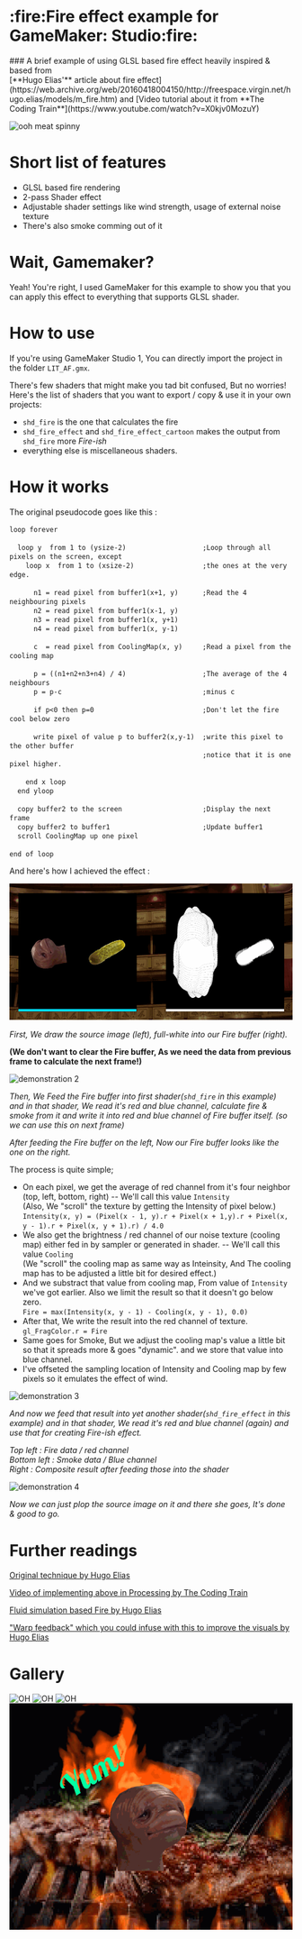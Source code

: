 <p align="center">

<h1> :fire:Fire effect example for GameMaker: Studio:fire: </h1>
### A brief example of using GLSL based fire effect heavily inspired & based from<br/>[**Hugo Elias'** article about fire effect](https://web.archive.org/web/20160418004150/http://freespace.virgin.net/hugo.elias/models/m_fire.htm) and [Video tutorial about it from **The Coding Train**](https://www.youtube.com/watch?v=X0kjv0MozuY)

![ooh meat spinny](imgs/DEMO_BANNER.gif "This meat has spun for eternity, Just let him go, My man D:")

</p>

Short list of features
====
- GLSL based fire rendering
- 2-pass Shader effect
- Adjustable shader settings like wind strength, usage of external noise texture
- There's also smoke comming out of it

Wait, Gamemaker?
====
Yeah! You're right, I used GameMaker for this example to show you that you can apply this effect to everything that supports GLSL shader.

How to use
====
If you're using GameMaker Studio 1, You can directly import the project in the folder `LIT_AF.gmx`.

There's few shaders that might make you tad bit confused, But no worries!<br>Here's the list of shaders that you want to export / copy & use it in your own projects:
- `shd_fire` is the one that calculates the fire
- `shd_fire_effect` and `shd_fire_effect_cartoon` makes the output from `shd_fire` more *Fire-ish* 
- everything else is miscellaneous shaders.

How it works
====
The original pseudocode goes like this :
```
loop forever

  loop y  from 1 to (ysize-2)                   ;Loop through all pixels on the screen, except
    loop x  from 1 to (xsize-2)                 ;the ones at the very edge.

      n1 = read pixel from buffer1(x+1, y)      ;Read the 4 neighbouring pixels
      n2 = read pixel from buffer1(x-1, y)
      n3 = read pixel from buffer1(x, y+1)
      n4 = read pixel from buffer1(x, y-1)

      c  = read pixel from CoolingMap(x, y)     ;Read a pixel from the cooling map

      p = ((n1+n2+n3+n4) / 4)                   ;The average of the 4 neighbours
      p = p-c                                   ;minus c

      if p<0 then p=0                           ;Don't let the fire cool below zero

      write pixel of value p to buffer2(x,y-1)  ;write this pixel to the other buffer
                                                ;notice that it is one pixel higher.

    end x loop
  end yloop

  copy buffer2 to the screen                    ;Display the next frame
  copy buffer2 to buffer1                       ;Update buffer1
  scroll CoolingMap up one pixel

end of loop
```

And here's how I achieved the effect :

![demonstration 1](imgs/DEMO_WORK1.gif)

*First, We draw the source image (left), full-white into our Fire buffer (right).*

**(We don't want to clear the Fire buffer, As we need the data from previous frame to calculate the next frame!)**

![demonstration 2](imgs/DEMO_WORK2.gif)

*Then, We Feed the Fire buffer into first shader(`shd_fire` in this example) and in that shader, We read it's red and blue channel, calculate fire & smoke from it and write it into red and blue channel of Fire buffer itself. (so we can use this on next frame)*

*After feeding the Fire buffer on the left, Now our Fire buffer looks like the one on the right.*

The process is quite simple;
- On each pixel, we get the average of red channel from it's four neighbor (top, left, bottom, right) -- We'll call this value `Intensity`<br>
(Also, We "scroll" the texture by getting the Intensity of pixel below.)<br>
`Intensity(x, y) = (Pixel(x - 1, y).r + Pixel(x + 1,y).r + Pixel(x, y - 1).r + Pixel(x, y + 1).r) / 4.0`
- We also get the brightness / red channel of our noise texture (cooling map) either fed in by sampler or generated in shader. -- We'll call this value `Cooling`<br>
(We "scroll" the cooling map as same way as Inteinsity, And The cooling map has to be adjusted a little bit for desired effect.)
- And we substract that value from cooling map, From value of `Intensity` we've got earlier. Also we limit the result so that it doesn't go below zero.<br>
`Fire = max(Intensity(x, y - 1) - Cooling(x, y - 1), 0.0)`
- After that, We write the result into the red channel of texture.<br>
`gl_FragColor.r = Fire`
- Same goes for Smoke, But we adjust the cooling map's value a little bit so that it spreads more & goes "dynamic". and we store that value into blue channel.
- I've offseted the sampling location of Intensity and Cooling map by few pixels so it emulates the effect of wind.

![demonstration 3](imgs/DEMO_WORK3.gif)

*And now we feed that result into yet another shader(`shd_fire_effect` in this example) and in that shader, We read it's red and blue channel (again) and use that for creating Fire-ish effect.*

*Top left : Fire data / red channel<br>Bottom left : Smoke data / Blue channel<br>Right : Composite result after feeding those into the shader*

![demonstration 4](imgs/DEMO_WORK4.gif)

*Now we can just plop the source image on it and there she goes, It's done & good to go.*

# Further readings
[Original technique by Hugo Elias](https://web.archive.org/web/20160418004150/http://freespace.virgin.net/hugo.elias/models/m_fire.htm)

[Video of implementing above in Processing by The Coding Train](https://www.youtube.com/watch?v=X0kjv0MozuY)

[Fluid simulation based Fire by Hugo Elias](https://web.archive.org/web/20160418004147/http://freespace.virgin.net/hugo.elias/models/m_ffire.htm)

["Warp feedback" which you could infuse with this to improve the visuals by Hugo Elias](https://web.archive.org/web/20160418004149/http://freespace.virgin.net/hugo.elias/graphics/x_warp.htm)

# Gallery
![OH](imgs/DEMO_HD.gif)
![OH](imgs/DEMO_PIXEL.gif)
![OH](imgs/AVOCADO.gif)
![OH](imgs/MEAT.gif)
